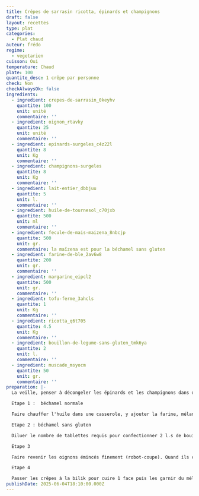 ```yaml
---
title: Crêpes de sarrasin ricotta, épinards et champignons
draft: false
layout: recettes
type: plat
categories:
  - Plat chaud
auteur: frédo
regime:
  - vegetarien
cuisson: Oui
temperature: Chaud
plate: 100
quantite_desc: 1 crêpe par personne
check: Non
checkAlwaysOk: false
ingredients:
  - ingredient: crepes-de-sarrasin_0keyhv
    quantite: 100
    unit: unité
    commentaire: ''
  - ingredient: oignon_rtavky
    quantite: 25
    unit: unité
    commentaire: ''
  - ingredient: epinards-surgeles_c4z22l
    quantite: 8
    unit: Kg
    commentaire: ''
  - ingredient: champignons-surgeles
    quantite: 8
    unit: Kg
    commentaire: ''
  - ingredient: lait-entier_dbbjuu
    quantite: 5
    unit: l.
    commentaire: ''
  - ingredient: huile-de-tournesol_c70jxb
    quantite: 500
    unit: ml
    commentaire: ''
  - ingredient: fecule-de-mais-maizena_8nbcjp
    quantite: 500
    unit: gr.
    commentaire: la maïzena est pour la béchamel sans gluten
  - ingredient: farine-de-ble_2av6w8
    quantite: 200
    unit: gr.
    commentaire: ''
  - ingredient: margarine_eipcl2
    quantite: 500
    unit: gr.
    commentaire: ''
  - ingredient: tofu-ferme_3ahcls
    quantite: 1
    unit: Kg
    commentaire: ''
  - ingredient: ricotta_q6t705
    quantite: 4.5
    unit: Kg
    commentaire: ''
  - ingredient: bouillon-de-legume-sans-gluten_tmk6ya
    quantite: 2
    unit: l.
    commentaire: ''
  - ingredient: muscade_msyocm
    quantite: 50
    unit: gr.
    commentaire: ''
preparation: |-
  La veille, penser à décongeler les épinards et les champignons dans des gastros à trous pour qu'ils puissent s'égoutter et les stocker en frigo.

  Etape 1 :  béchamel normale

  Faire chauffer l'huile dans une casserole, y ajouter la farine, mélanger à la spatule en bois ou au fouet jusqu'à absorption. Rajouter l'intégralité du lait froid, réduire un peu le feu, saler, poivrer, ajouter la muscade et cuire jusqu'à épaississement. Réserver.

  Etape 2 : béchamel sans gluten

  Diluer le nombre de tablettes requis pour confectionner 2 l.s de bouillon de légumes et le porter à ébullition. Diluer à part dans un peu de liquide froid la fécule de maïs (maïzena) et l'incorporer dans le bouillon bouillant. Cuire quelques minutes jusqu'à épaississement. Réserver.

  Etape 3

  Faire revenir les oignons émincés finement (robot-coupe). Quand ils commencent à dorer y ajouter les champignons qui doivent colorer aussi un peu puis enfin les épinards et prolonger la cuisson 15 minutes environ ou jusqu'à ce qu'il n'y ait plus de jus. Portionner les repas végan-sans gluten et y ajouter la béchamel maïzena et le tofu.Portionner les repas végés et y ajouter la béchamel au lait et la ricotta quand le mélange a refroidi.

  Etape 4

  Passer les crêpes à la bilik pour cuire 1 face puis les garnir du mélange épinards etc... les rouler et les placer dans les gastros sur papier sulfurisé. Maintenir au four à 100° jusqu'au moment du service.
publishDate: 2025-06-04T18:10:00.000Z
---
```

